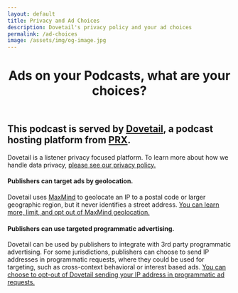 ```yaml
---
layout: default
title: Privacy and Ad Choices
description: Dovetail's privacy policy and your ad choices
permalink: /ad-choices
image: /assets/img/og-image.jpg
---
```

<header class="post-header bg-black-diagonal text-white lede hero px-5 pb-5 m-0">
  <div class="hero-content container col-xxl-8">
    <div class="hero-content-inner">
      <h1 class="display-5 post-title p-name" itemprop="name headline">Ads on your Podcasts, what are your choices?</h1>
    </div>
  </div>
</header>

<div class="p-5 bg-gray-x">
  <div class="container col-xxl-8">
    <div class="post-content">
      <h2 class="bold">This podcast is served by <a href="" target="_blank">Dovetail</a>, a podcast hosting platform from <a href="" target="_blank">PRX</a>.
      </h2>
      <div>Dovetail is a listener privacy focused platform. To learn more about how we handle data privacy, <a href="https://www.prx.org/privacy-policy" target="_blank">please see our privacy policy.</a>
    </div>
    <div class="mt-5">
      <h4>Publishers can target ads by geolocation.</h4>
      Dovetail uses <a href="https://www.maxmind.com/en/opt-out" target="_blank">MaxMind</a> to geolocate an IP to a postal code or larger geographic region, but it never identifies a street address. <a href="https://www.maxmind.com/en/opt-out" target="_blank">You can learn more, limit, and opt out of MaxMind geolocation.</a>
    </div>
    <div class="mt-5">
      <h4>Publishers can use targeted programmatic advertising.</h4>
      Dovetail can be used by publishers to integrate with 3rd party programmatic advertising. For some jurisdictions, publishers can choose to send IP addresses in programmatic requests, where they could be used for targeting, such as cross-context behavioral or interest based ads. <a href="/opt-out" target="_blank">You can choose to opt-out of Dovetail sending your IP address in programmatic ad requests.</a>
    </div>
  </div>
</div>
